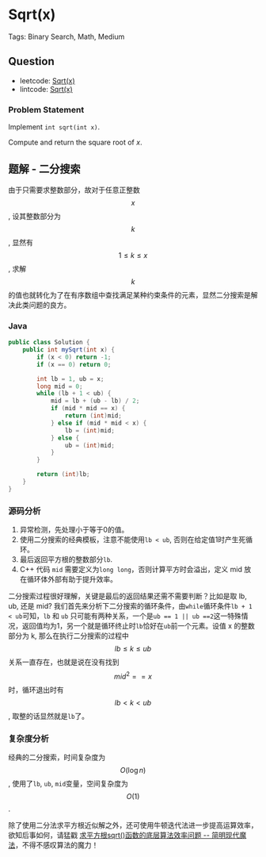 # Sqrt(x)

Tags: Binary Search, Math, Medium

## Question

- leetcode: [Sqrt(x)](https://leetcode.com/problems/sqrtx/)
- lintcode: [Sqrt(x)](http://www.lintcode.com/en/problem/sqrtx/)

### Problem Statement

Implement `int sqrt(int x)`.

Compute and return the square root of _x_.

## 题解 - 二分搜索

由于只需要求整数部分，故对于任意正整数 $$x$$, 设其整数部分为 $$k$$, 显然有 $$1 \leq k \leq x$$, 求解 $$k$$ 的值也就转化为了在有序数组中查找满足某种约束条件的元素，显然二分搜索是解决此类问题的良方。


### Java

```java
public class Solution {
    public int mySqrt(int x) {
        if (x < 0) return -1;
        if (x == 0) return 0;

        int lb = 1, ub = x;
        long mid = 0;
        while (lb + 1 < ub) {
            mid = lb + (ub - lb) / 2;
            if (mid * mid == x) {
                return (int)mid;
            } else if (mid * mid < x) {
                lb = (int)mid;
            } else {
                ub = (int)mid;
            }
        }

        return (int)lb;
    }
}
```

### 源码分析

1. 异常检测，先处理小于等于0的值。
2. 使用二分搜索的经典模板，注意不能使用`lb < ub`, 否则在给定值1时产生死循环。
3. 最后返回平方根的整数部分`lb`.
4. C++ 代码 `mid` 需要定义为`long long`，否则计算平方时会溢出，定义 mid 放在循环体外部有助于提升效率。

二分搜索过程很好理解，关键是最后的返回结果还需不需要判断？比如是取 lb, ub, 还是 mid? 我们首先来分析下二分搜索的循环条件，由`while`循环条件`lb + 1 < ub`可知，`lb` 和 `ub` 只可能有两种关系，一个是`ub == 1 || ub ==2`这一特殊情况，返回值均为1，另一个就是循环终止时`lb`恰好在`ub`前一个元素。设值 x 的整数部分为 k, 那么在执行二分搜索的过程中 $$lb \leq k \leq ub$$ 关系一直存在，也就是说在没有找到 $$mid^2 == x$$ 时，循环退出时有 $$lb < k < ub$$, 取整的话显然就是`lb`了。

### 复杂度分析

经典的二分搜索，时间复杂度为 $$O(\log n)$$, 使用了`lb`, `ub`, `mid`变量，空间复杂度为 $$O(1)$$.

除了使用二分法求平方根近似解之外，还可使用牛顿迭代法进一步提高运算效率，欲知后事如何，请猛戳 [求平方根sqrt()函数的底层算法效率问题 -- 简明现代魔法](http://www.nowamagic.net/algorithm/algorithm_EfficacyOfFunctionSqrt.php)，不得不感叹算法的魔力！
